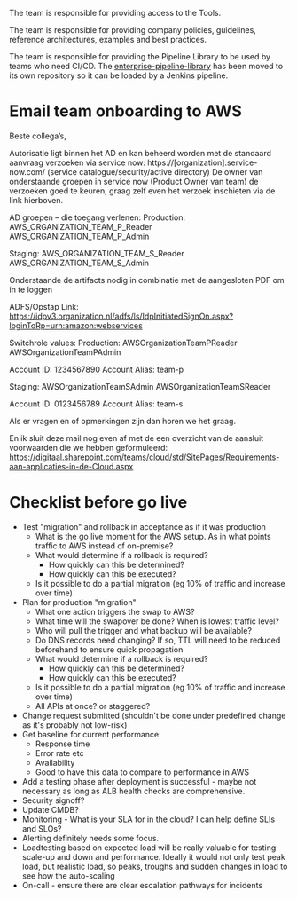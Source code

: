 

The team is responsible for providing access to the Tools.

The team is responsible for providing company policies, guidelines, reference architectures, examples and best practices.

The team is responsible for providing the Pipeline Library to be used by teams who need CI/CD.
The [enterprise-pipeline-library](https://github.com/rbergenl/enterprise-pipeline-library) has been moved to its own repository so it can be loaded by a Jenkins pipeline.


# Email team onboarding to AWS
Beste collega’s,

Autorisatie ligt binnen het AD en kan beheerd worden met de standaard aanvraag verzoeken via service now: https://[organization].service-now.com/ (service catalogue/security/active directory)
De owner van onderstaande groepen in service now (Product Owner van team) de verzoeken goed te keuren, graag zelf even het verzoek inschieten via de link hierboven.
 
AD groepen – die toegang verlenen:
Production:
AWS_ORGANIZATION_TEAM_P_Reader
AWS_ORGANIZATION_TEAM_P_Admin
 
Staging:
AWS_ORGANIZATION_TEAM_S_Reader
AWS_ORGANIZATION_TEAM_S_Admin
 
Onderstaande de artifacts nodig in combinatie met de aangesloten PDF om in te loggen
 
ADFS/Opstap Link: https://idpv3.organization.nl/adfs/ls/IdpInitiatedSignOn.aspx?loginToRp=urn:amazon:webservices
 
Switchrole values:
Production:
AWSOrganizationTeamPReader
AWSOrganizationTeamPAdmin
 
Account ID: 1234567890
Account Alias: team-p
 
Staging:
AWSOrganizationTeamSAdmin
AWSOrganizationTeamSReader
 
Account ID: 0123456789
Account Alias: team-s
 
Als er vragen en of opmerkingen zijn dan horen we het graag.

En ik sluit deze mail nog even af met de een overzicht van de aansluit voorwaarden die we hebben geformuleerd:
https://digitaal.sharepoint.com/teams/cloud/std/SitePages/Requirements-aan-applicaties-in-de-Cloud.aspx

# Checklist before go live
- Test "migration" and rollback in acceptance as if it was production
    - What is the go live moment for the AWS setup. As in what points traffic to AWS instead of on-premise?
    - What would determine if a rollback is required?
        - How quickly can this be determined?
        - How quickly can this be executed?
    - Is it possible to do a partial migration (eg 10% of traffic and increase over time)
- Plan for production "migration"
    - What one action triggers the swap to AWS?
    - What time will the swapover be done? When is lowest traffic level?
    - Who will pull the trigger and what backup will be available?
    - Do DNS records need changing? If so, TTL will need to be reduced beforehand to ensure quick propagation
    - What would determine if a rollback is required?
        - How quickly can this be determined?
        - How quickly can this be executed?
    - Is it possible to do a partial migration (eg 10% of traffic and increase over time)
    - All APIs at once? or staggered?
- Change request submitted (shouldn't be done under predefined change as it's probably not low-risk)
- Get baseline for current performance:
    - Response time
    - Error rate etc
    - Availability
    - Good to have this data to compare to performance in AWS
- Add a testing phase after deployment is successful - maybe not necessary as long as ALB health checks are comprehensive.
- Security signoff?
- Update CMDB?
- Monitoring - What is your SLA for in the cloud? I can help define SLIs and SLOs?
- Alerting definitely needs some focus.
- Loadtesting based on expected load will be really valuable for testing scale-up and down and performance. Ideally it would not only test peak load, but realistic load, so peaks, troughs and sudden changes in load to see how the auto-scaling
- On-call - ensure there are clear escalation pathways for incidents
